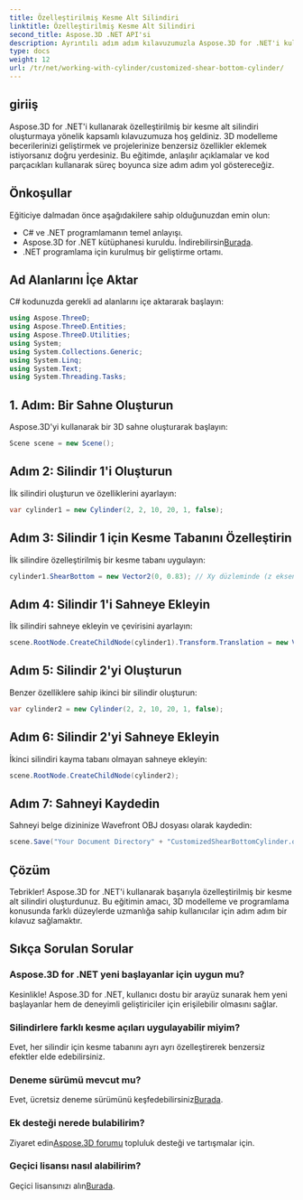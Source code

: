 ```yaml
---
title: Özelleştirilmiş Kesme Alt Silindiri
linktitle: Özelleştirilmiş Kesme Alt Silindiri
second_title: Aspose.3D .NET API'si
description: Ayrıntılı adım adım kılavuzumuzla Aspose.3D for .NET'i kullanarak özelleştirilmiş kesme alt silindirleri oluşturmayı öğrenin. Bugün 3D modelleme becerilerinizi geliştirin!
type: docs
weight: 12
url: /tr/net/working-with-cylinder/customized-shear-bottom-cylinder/
---
```

## giriiş
Aspose.3D for .NET'i kullanarak özelleştirilmiş bir kesme alt silindiri oluşturmaya yönelik kapsamlı kılavuzumuza hoş geldiniz. 3D modelleme becerilerinizi geliştirmek ve projelerinize benzersiz özellikler eklemek istiyorsanız doğru yerdesiniz. Bu eğitimde, anlaşılır açıklamalar ve kod parçacıkları kullanarak süreç boyunca size adım adım yol göstereceğiz.
## Önkoşullar
Eğiticiye dalmadan önce aşağıdakilere sahip olduğunuzdan emin olun:
- C# ve .NET programlamanın temel anlayışı.
-  Aspose.3D for .NET kütüphanesi kuruldu. İndirebilirsin[Burada](https://releases.aspose.com/3d/net/).
- .NET programlama için kurulmuş bir geliştirme ortamı.
## Ad Alanlarını İçe Aktar
C# kodunuzda gerekli ad alanlarını içe aktararak başlayın:
```csharp
using Aspose.ThreeD;
using Aspose.ThreeD.Entities;
using Aspose.ThreeD.Utilities;
using System;
using System.Collections.Generic;
using System.Linq;
using System.Text;
using System.Threading.Tasks;
```
## 1. Adım: Bir Sahne Oluşturun
Aspose.3D'yi kullanarak bir 3D sahne oluşturarak başlayın:
```csharp
Scene scene = new Scene();
```
## Adım 2: Silindir 1'i Oluşturun
İlk silindiri oluşturun ve özelliklerini ayarlayın:
```csharp
var cylinder1 = new Cylinder(2, 2, 10, 20, 1, false);
```
## Adım 3: Silindir 1 için Kesme Tabanını Özelleştirin
İlk silindire özelleştirilmiş bir kesme tabanı uygulayın:
```csharp
cylinder1.ShearBottom = new Vector2(0, 0.83); // Xy düzleminde (z ekseni) 47,5 derecelik kayma
```
## Adım 4: Silindir 1'i Sahneye Ekleyin
İlk silindiri sahneye ekleyin ve çevirisini ayarlayın:
```csharp
scene.RootNode.CreateChildNode(cylinder1).Transform.Translation = new Vector3(10, 0, 0);
```
## Adım 5: Silindir 2'yi Oluşturun
Benzer özelliklere sahip ikinci bir silindir oluşturun:
```csharp
var cylinder2 = new Cylinder(2, 2, 10, 20, 1, false);
```
## Adım 6: Silindir 2'yi Sahneye Ekleyin
İkinci silindiri kayma tabanı olmayan sahneye ekleyin:
```csharp
scene.RootNode.CreateChildNode(cylinder2);
```
## Adım 7: Sahneyi Kaydedin
Sahneyi belge dizininize Wavefront OBJ dosyası olarak kaydedin:
```csharp
scene.Save("Your Document Directory" + "CustomizedShearBottomCylinder.obj", FileFormat.WavefrontOBJ);
```
## Çözüm
Tebrikler! Aspose.3D for .NET'i kullanarak başarıyla özelleştirilmiş bir kesme alt silindiri oluşturdunuz. Bu eğitimin amacı, 3D modelleme ve programlama konusunda farklı düzeylerde uzmanlığa sahip kullanıcılar için adım adım bir kılavuz sağlamaktır.
## Sıkça Sorulan Sorular
### Aspose.3D for .NET yeni başlayanlar için uygun mu?
Kesinlikle! Aspose.3D for .NET, kullanıcı dostu bir arayüz sunarak hem yeni başlayanlar hem de deneyimli geliştiriciler için erişilebilir olmasını sağlar.
### Silindirlere farklı kesme açıları uygulayabilir miyim?
Evet, her silindir için kesme tabanını ayrı ayrı özelleştirerek benzersiz efektler elde edebilirsiniz.
### Deneme sürümü mevcut mu?
 Evet, ücretsiz deneme sürümünü keşfedebilirsiniz[Burada](https://releases.aspose.com/).
### Ek desteği nerede bulabilirim?
 Ziyaret edin[Aspose.3D forumu](https://forum.aspose.com/c/3d/18) topluluk desteği ve tartışmalar için.
### Geçici lisansı nasıl alabilirim?
 Geçici lisansınızı alın[Burada](https://purchase.aspose.com/temporary-license/).